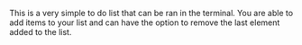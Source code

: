 This is a very simple to do list that can be ran in the terminal. You are able to add items to your list and can have the option to remove the last element added to the list.